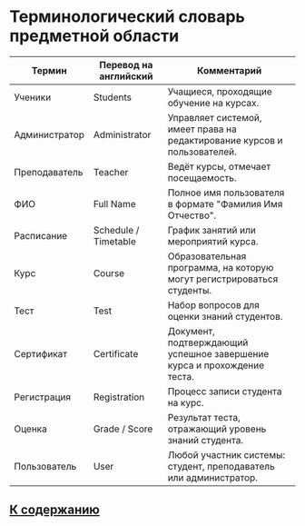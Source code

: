 ﻿# Терминологический словарь предметной области

| Термин                   | Перевод на английский          | Комментарий                                                                 |
|--------------------------|--------------------------------|-----------------------------------------------------------------------------|
| Ученики                  | Students                       | Учащиеся, проходящие обучение на курсах.                                    |
| Администратор            | Administrator                  | Управляет системой, имеет права на редактирование курсов и пользователей.   |
| Преподаватель            | Teacher                        | Ведёт курсы, отмечает посещаемость.                            |
| ФИО                      | Full Name                      | Полное имя пользователя в формате "Фамилия Имя Отчество".                   |
| Расписание               | Schedule / Timetable           | График занятий или мероприятий курса.                                      |
| Курс                     | Course                         | Образовательная программа, на которую могут регистрироваться студенты.     |
| Тест                     | Test                           | Набор вопросов для оценки знаний студентов.                                 |
| Сертификат               | Certificate                    | Документ, подтверждающий успешное завершение курса и прохождение теста.    |
| Регистрация              | Registration                   | Процесс записи студента на курс.                                           |
| Оценка                   | Grade / Score                  | Результат теста, отражающий уровень знаний студента.                       |
| Пользователь             | User                           | Любой участник системы: студент, преподаватель или администратор.          |


## [К содержанию](../Документация/content.md)